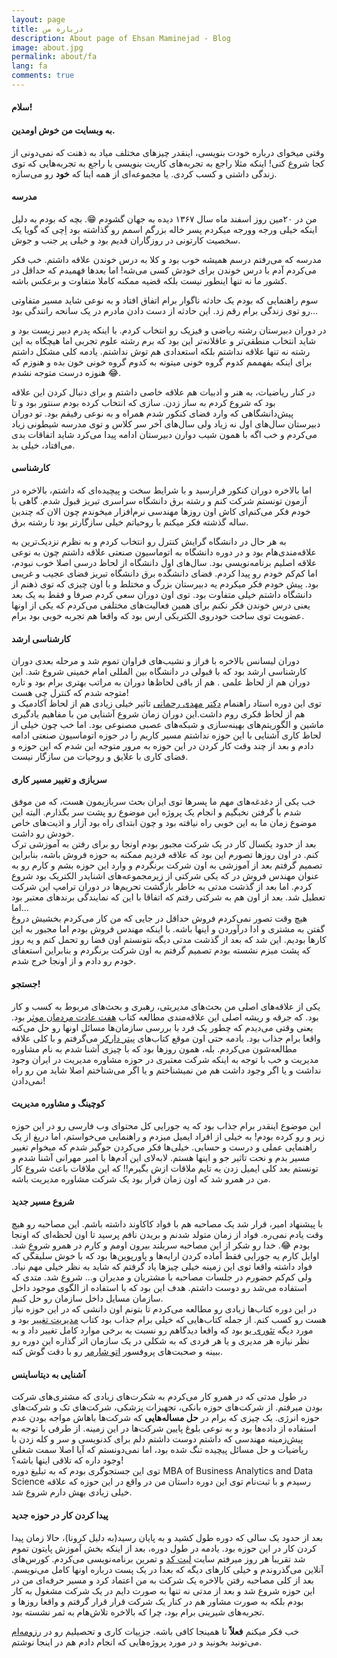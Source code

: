 ```yaml
---
layout: page
title: درباره من
description: About page of Ehsan Maminejad - Blog 
image: about.jpg
permalink: about/fa
lang: fa
comments: true
---
```


#### سلام!  
####  به وبسایت من خوش اومدین.


وقتی میخوای درباره خودت بنویسی، اینقدر چیزهای مختلف میاد به ذهنت که نمی‌دونی از کجا شروع کنی! اینکه مثلا راجع به تجربه‌های کاریت بنویسی یا راجع به تجربه‌هایی که توی زندگی داشتی و کسب کردی. یا مجموعه‌ای از همه اینا که **خود** رو می‌سازه.


#### مدرسه
من در ۲۰مین روز اسفند ماه سال ۱۳۶۷ دیده به جهان گشودم 😁. بچه که بودم به دلیل اینکه خیلی ورجه وورجه میکردم پسر خاله بزرگم اسمم رو گذاشته بود اِچی که گویا یک سخصیت کارتونی در روزگاران قدیم بود و خیلی پر جنب و جوش.


مدرسه که می‌رفتم درسم همیشه خوب بود و کلا به درس خوندن علاقه داشتم. خب فکر می‌کردم آدم با درس خوندن برای خودش کسی می‌شه! اما بعدها فهمیدم که حداقل در کشور ما نه تنها اینطور نیست بلکه قضیه ممکنه کاملا متفاوت و برعکس باشه.


سوم راهنمایی که بودم یک حادثه ناگوار برام اتفاق افتاد و به نوعی شاید مسیر متفاوتی رو توی زندگی برام رقم زد. این حادثه از دست دادن مادرم در یک سانحه رانندگی بود…  

در دوران دبیرستان رشته ریاضی و فیزیک رو انتخاب کردم. با اینکه پدرم دبیر زیست بود و شاید انتخاب منطقی‌تر و عاقلانه‌تر این بود که برم رشته علوم تجربی اما هیچگاه به این رشته نه تنها علاقه نداشتم بلکه استعدادی هم توش نداشتم. یادمه کلی مشکل داشتم برای اینکه بفهممم کدوم گروه خونی میتونه به کدوم گروه خونی خون بده و هنوزم که هنوزه درست متوجه نشدم 😂.


در کنار ریاضیات، به هنر و ادبیات هم علاقه خاصی داشتم و برای دنبال کردن این علاقه بود که شروع کردم به ساز زدن. سازی که انتخاب کرده بودم سنتور بود و تا پیش‌دانشگاهی که وارد فضای کنکور شدم همراه و به نوعی رفیقم بود. تو دوران دبیرستان سال‌های اول نه زیاد ولی سال‌های آخر سر کلاس و توی مدرسه شیطونی زیاد می‌کردم و خب اگه با همون شیب دوارن دبیرستان ادامه پیدا می‌کرد شاید اتفاقات بدی می‌افتاد، خیلی بد.

#### کارشناسی
اما بالاخره دوران کنکور فرارسید و با شرایط سخت و پیچیده‌ای که داشتم، بالاخره در آزمون تونستم شرکت کنم و رشته برق دانشگاه سراسری تبریز قبول شدم. گاهی با خودم فکر می‌کنم‌ای کاش اون روزها مهندسی نرم‌افزار میخوندم چون الان که چندین ساله گذشته فکر میکنم با روحیاتم خیلی سازگارتر بود تا رشته برق.


به هر حال در دانشگاه گرایش کنترل رو انتخاب کردم و به نظرم نزدیک‌ترین به علاقه‌مندی‌هام بود و در دوره دانشگاه به اتوماسیون صنعتی علاقه داشتم چون به نوعی علاقه اصلیم برنامه‌نویسی بود. سال‌های اول دانشگاه از لحاظ درسی اصلا خوب نبودم، اما کم‌کم خودم رو پیدا کردم. فضای دانشگده برق دانشگاه تبریز فضای عجیب و غریبی بود. پیش خودم فکر میکردم یه دبیرستان بزرگ و مختلط و با اون چیزی که توی ذهنم از دانشگاه داشتم خیلی متفاوت بود. توی اون دوران سعی کردم صرفا و فقط به یک بعد یعنی درس خوندن فکر نکنم برای همین فعالیت‌های مختلفی می‌کردم که یکی از اونها عضویت توی ساخت خودروی الکتریکی ارس بود که واقعا هم تجربه خوبی بود برام.

#### کارشناسی ارشد
دوران لیسانس بالاخره با فراز و نشیب‌های فراوان تموم شد و مرحله بعدی دوران کارشناسی ارشد بود که با قبولی در دانشگاه بین المللی امام خمینی شروع شد. این دوران هم از لحاظ علمی . هم از باقی لحاظ‌ها دوران به مراتب بهتری برام بود و تاره متوجه شدم که کنترل چی هست!  
توی این دوره استاد راهنمام [دکتر مهدی رحمانی](https://scholar.google.com/citations?user=J1uikzMAAAAJ&hl=en) تاثیر خیلی زیادی هم از لحاظ آکادمیک و هم از لحاظ فکری روم داشت.این دوران زمان شروع آشنایی من با مفاهیم یادگیری ماشین و الگوریتم‌های بهینه‌سازی و شبکه‌های عصبی مصنوعی بود. اما خب چون خیلی از لحاظ کاری آشنایی با این حوزه نداشتم مسیر کاریم را در حوزه اتوماسیون صنعتی ادامه دادم و بعد از چند وقت کار کردن در این حوزه به مرور متوجه این شدم که این حوزه و فضای کاری با علایق و روحیات من سازگار نیست.  


#### سربازی و تغییر مسیر کاری
خب یکی از دغدغه‌های مهم ما پسرها توی ایران بحث سربازیمون هست، که من موفق شدم با گرفتن نخبگیم و انجام یک پروژه این موضوع رو پشت سر بگذارم. البته این موضوع زمان ما به این خوبی راه نیافته بود و چون ابتدای راه بود آزار و اذیت‌های خاص خودش رو داشت.  
بعد از حدود یکسال کار در یک شرکت مجبور بودم اونجا رو برای رفتن به آموزشی ترک کنم. در اون روزها تصورم این بود که علاقه فردیم ممکنه به حوزه فروش باشه، بنابراین تصمیم گرفتم بعد از آموزشی به اون شرکت برنگردم و وارد این حوزه بشم و کارم رو به عنوان مهندس فروش در که یکی شرکتی از زیرمجموعه‌های اشنایدر الکتریک بود شروع کردم. اما بعد از گذشت مدتی به خاطر بازگشت تحریم‌ها در دوران ترامپ این شرکت تعطیل شد. بعد از اون هم به شرکتی رفتم که اتفاقا با این که نمایندگی برندهای معتبر بود اما...  
هیچ وقت تصور نمی‌کردم فروش حداقل در جایی که من کار می‌کردم بخشیش دروغ گفتن به مشتری و ادا درآوردن و اینها باشه. با اینکه مهندس فروش بودم اما مجبور به این کارها بودیم. این شد که بعد از گذشت مدتی دیگه نتونستم اون فضا رو تحمل کنم و یه روز که پشت میزم نشسته بودم تصمیم گرفتم به اون شرکت برنگردم و بنابراین استعفای خودم رو دادم و از اونجا خرج شدم.

#### جستجو!
یکی از علاقه‌های اصلی من بحث‌های مدیریتی، رهبری و بحث‌های مربوط به کسب و کار بود. که جرقه و ریشه اصلی این علاقه‌مندی مطالعه کتاب [هفت عادت مردمان موثر](https://taaghche.com/book/21151/%D9%87%D9%81%D8%AA-%D8%B9%D8%A7%D8%AF%D8%AA-%D9%85%D8%B1%D8%AF%D9%85%D8%A7%D9%86-%D9%85%D9%88%D8%AB%D8%B1) بود. یعنی وقتی می‌دیدم که چطور یک فرد با بررسی سازمان‌ها مسائل اونها رو حل می‌کنه واقعا برام جذاب بود. یادمه حتی اون موقع کتاب‌های [پیتر دارکر](https://fa.wikipedia.org/wiki/%D9%BE%DB%8C%D8%AA%D8%B1_%D8%AF%D8%B1%D8%A7%DA%A9%D8%B1) می‌گرفتم و با کلی علاقه مطالعه‌شون می‌کردم. بله، همون روزها بود که با چیزی آشنا شدم به نام مشاوره مدیریت و خب با توجه به اینکه شرکت معتبری در حوزه مشاوره مدیریت در ایران وجود نداشت و یا اگر وجود داشت هم من نمیشناختم و یا اگر می‌شناختم اصلا شاید من رو راه نمی‌دادن!

#### کوچینگ و مشاوره مدیریت
این موضوع اینقدر برام جذاب بود که یه جورایی کل محتوای وب فارسی رو در این حوزه زیر و رو کرده بودم! به خیلی از افراد ایمیل میزدم و راهنمایی می‌خواستم، اما دریغ از یک راهنمایی عملی و درست و حسابی. خیلی‌ها فکر می‌کردن جوگیر شدم که میخوام تغییر مسیر بدم و نحت تاثیر جو و اینها هستم. لابه‌لای این آدم‌ها با امیر مهرانی آشنا شدم و تونستم بعد کلی ایمیل زدن یه تایم ملاقات ازش بگیرم!! که این ملاقات باعث شروع کار من در همرو شد که اون زمان قرار بود یک شرکت مشاوره مدیریت باشه.

#### شروع مسیر جدید
با پیشنهاد امیر، قرار شد یک مصاحبه هم با فواد کاکاوند داشته باشم. این مصاحبه رو هیچ وقت یادم نمی‌ره. فواد از زمان متولد شدنم و بریدن نافم پرسید تا اون لحظه‌ای که اونجا بودم  😂. خدا رو شکر از این مصاحبه سربلند بیرون اومم و کارم در همرو شروع شد. اوایل کارم یه جورایی فقط آماده کردن ارايه‌ها و پاورپوین‌ها بود که با خوش سلیقگی که فواد داشته واقعا توی این زمینه خیلی چیزها یاد گرفتم که شاید به نظر خیلی مهم نیاد. ولی کم‌کم حضورم در جلسات مصاحبه با مشتریان و مدیران و... شروع شد. متدی که استفاده می‌شد رو دوست داشتم. هدف این بود که با استفاده از الگوی موجود داخل سازمان مسايل داخل سازمان رو حل کنیم.  
در این دوره کتاب‌ها زیادی رو مطالعه می‌کردم تا بتونم اون دانشی که در این حوزه نیاز هست رو کسب کنم. از جمله کتاب‌هایی که خیلی برام جذاب بود کتاب [مدیریت تغییر](https://store.hbr.org/product/hbr-s-10-must-reads-on-change-management-including-featured-article-leading-change-by-john-p-kotter/12599?srsltid=AfmBOophf3ZfHHf00qZRV2ZO2QYi1KJY6vzk03cOjY8_SD_gb4frpDzI) بود و مورد دیگه [تئوری یو](https://www.u-school.org/theory-u) بود که واقعا دیدگاهم رو نسبت به برخی موارد کامل تغییر داد و به نظر نیازه هر مدیری و یا هر فردی که به شکلی در یک سازمان اثر گذاره این دوره رو ببینه و صحبت‌های پروفسور [اتو شارمر](https://ottoscharmer.com/) رو با دقت گوش کنه.  

#### آشنایی به دیتاساینس
در طول مدتی که در همرو کار می‌کردم به شکرت‌های زیادی که مشتری‌های شرکت بودن میرفتم. از شرکت‌های حوزه بانکی، تجهیزات پزشکی، شرکت‌های تک و شرکت‌های حوزه انرژی. یک چیزی که برام در **حل مساله‌هایی** که شرکت‌ها باهاش مواجه بودن عدم استفاده از داده‌ها بود و به نوعی بلوغ پایین شرکت‌ها در این زمینه. از طرفی با توجه به پیش‌زمینه مهندسی که داشتم دوست داشتم دلم برای کدنویسی و سر و کله زدن با ریاضیات و حل مسائل پیچیده تنگ شده بود، اما نمی‌دونستم که آیا اصلا سمت شغلی وجود داره که تلاقی اینها باشه؟!  
توی این جستجوگری بودم که به تبلیغ دوره MBA of Business Analytics and Data Science رسیدم و با ثبت‌نام توی این دوره داستان من در واقع در این حوزه که علاقه خیلی زیادی بهش دارم شروع شد.  

#### پیدا کردن کار در حوزه جدید
بعد از حدود یک سالی که دوره طول کشید و به پایان رسید(به دلیل کرونا)، حالا زمان پیدا کردن کار در این حوزه بود. یادمه در طول دوره، بعد از اینکه بخش آموزش پایتون تموم شد تقریبا هر روز میرفتم سایت [لیت کد](https://leetcode.com/) و تمرین برنامه‌نویسی می‌کردم. کورس‌های آنلاین می‌گذروندم و خیلی کارهای دیگه که بعدا در یک پست درباره اونها کامل می‌نویسم. بعد از کلی مصاحبه رفتن بالاخره یک شرکت به من اعتماد کرد و مسیر حرفه‌ای من در این حوزه شروع شد و بعد از مدتی نه تنها به صورت دایم در یک شرکت مشغول به کار بودم بلکه به صورت مشاور هم در کنار یک شرکت قرار قرار گرفتم و واقعا روزها و تجربه‌های شیرینی برام بود، چرا که بالاخره تلاش‌هام به ثمر نشسته بود.



خب فکر میکنم **فعلاً** تا همینجا کافی باشه. جزییات کاری و تحصیلیم رو در [رزومه‌ام](https://echi.s3.ir-thr-at1.arvanstorage.ir/documents%2FData%20Scientist.pdf?versionId=
) می‌تونید بخونید و در مورد پروژه‌هایی که انجام دادم هم در اینجا نوشتم.

